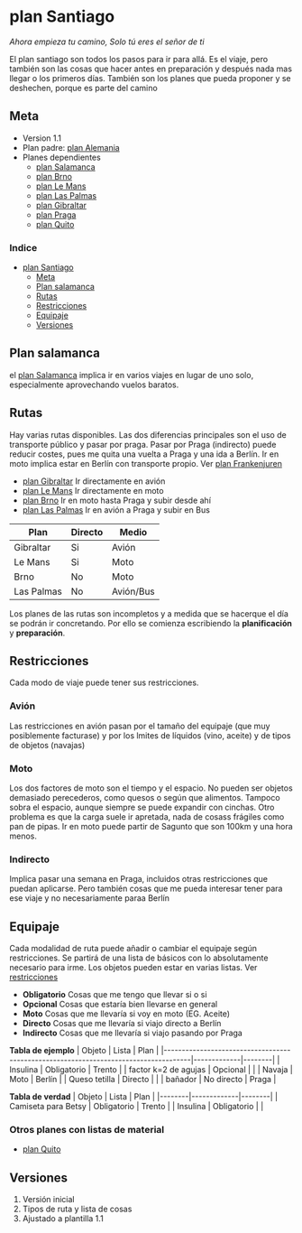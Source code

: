 # plan Santiago
_Ahora empieza tu camino, Solo tú eres el señor de ti_

El plan santiago son todos los pasos para ir para allá. Es el viaje, pero también son las cosas que hacer antes en preparación y después nada mas llegar o los primeros días. También son los planes que pueda proponer y se deshechen, porque es parte del camino
## Meta
- Version 1.1
- Plan padre: [plan Alemania](Alemania.md)
- Planes dependientes
  - [plan Salamanca](planes/Salamanca.md)
  - [plan Brno](planes/Brno.md)
  - [plan Le Mans](planes/Le%20Mans.md)
  - [plan Las Palmas](planes/Las%20Palmas.md)
  - [plan Gibraltar](planes/Gibraltar.md)
  - [plan Praga](planes/Praga.md)
  - [plan Quito](planes/Quito.md)

### Indice
- [plan Santiago](#plan-santiago)
  - [Meta](#meta)
  - [Plan salamanca](#plan-salamanca)
  - [Rutas](#rutas)
  - [Restricciones](#restricciones)
  - [Equipaje](#equipaje)
  - [Versiones](#versiones)


## Plan salamanca
el [plan Salamanca](Salamanca.md) implica ir en varios viajes en lugar de uno solo, especialmente aprovechando vuelos baratos.

## Rutas
Hay varias rutas disponibles. Las dos diferencias principales son el uso de transporte público y pasar por praga. Pasar por Praga (indirecto) puede reducir costes, pues me quita una vuelta a Praga y una ida a Berlín. Ir en moto implica estar en Berlín con transporte propio. Ver [plan Frankenjuren](Frankenjuren.md)

- [plan Gibraltar](Gibraltar.md) Ir directamente en avión
- [plan Le Mans](Le%20Mans.md) Ir directamente en moto
- [plan Brno](Brno.md) Ir en moto hasta Praga y subir desde ahí
- [plan Las Palmas](Las%20Palmas.md) Ir en avión a Praga y subir en Bus

| Plan       | Directo | Medio     |
|------------|---------|-----------|
| Gibraltar  | Si      | Avión     |
| Le Mans    | Si      | Moto      |
| Brno       | No      | Moto      |
| Las Palmas | No      | Avión/Bus |

Los planes de las rutas son incompletos y a medida que se hacerque el día se podrán ir concretando. Por ello se comienza escribiendo la **planificación** y **preparación**. 

## Restricciones
Cada modo de viaje puede tener sus restricciones. 

### Avión
Las restricciones en avión pasan por el tamaño del equipaje (que muy posiblemente facturase) y por los lmites de líquidos (vino, aceite) y de tipos de objetos (navajas)

### Moto
Los dos factores de moto son el tiempo y el espacio. No pueden ser objetos demasiado perecederos, como quesos o según que alimentos. Tampoco sobra el espacio, aunque siempre se puede expandir con cinchas. Otro problema es que la carga suele ir apretada, nada de cosass frágiles como pan de pipas. Ir en moto puede partir de Sagunto que son 100km y una hora menos.

### Indirecto
Implica pasar una semana en Praga, incluidos otras restricciones que puedan aplicarse. Pero también cosas que me pueda interesar tener para ese viaje y no necesariamente paraa Berlín


## Equipaje
Cada modalidad de ruta puede añadir o cambiar el equipaje según restricciones. Se partirá de una lista de básicos con lo absolutamente necesario para irme. Los objetos pueden estar en varias listas. Ver [restricciones](#restricciones)
- **Obligatorio** Cosas que me tengo que llevar si o si
- **Opcional** Cosas que estaría bien llevarse en general
- **Moto** Cosas que me llevaría si voy en moto (EG. Aceite)
- **Directo** Cosas que me llevaría si viajo directo a Berlín
- **Indirecto** Cosas que me llevaría si viajo pasando por Praga

**Tabla de ejemplo**
| Objeto                                                                              | Lista       | Plan   |
|-------------------------------------------------------------------------------------|-------------|--------|
| Insulina                                                                            | Obligatorio | Trento |
| factor k=2 de agujas                                                                | Opcional    |        |
| Navaja                                                                              | Moto        | Berlín |
| Queso tetilla                                                                       | Directo     |        |
| bañador                                                                             | No directo  | Praga  |


**Tabla de verdad**
| Objeto | Lista       | Plan   |
|--------|-------------|--------|
| Camiseta para Betsy | Obligatorio | Trento |
| Insulina | Obligatorio    |        |


### Otros planes con listas de material
- [plan Quito](Quito.md)



## Versiones
1. Versión inicial
2. Tipos de ruta y lista de cosas
3. Ajustado a plantilla 1.1
